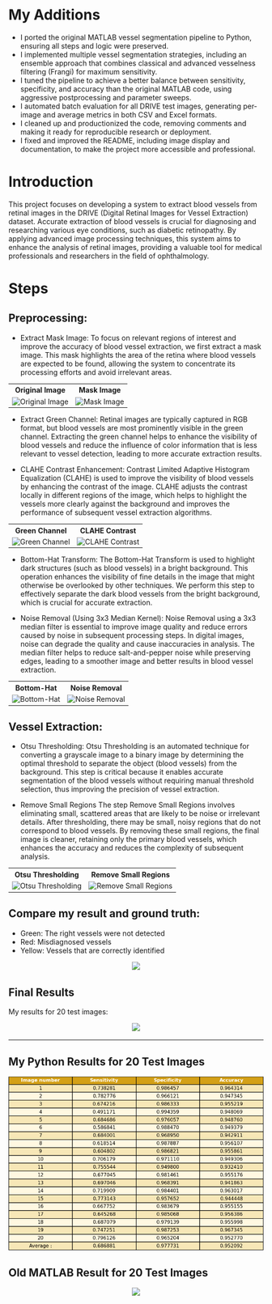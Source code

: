 # My Additions

- I ported the original MATLAB vessel segmentation pipeline to Python, ensuring all steps and logic were preserved.
- I implemented multiple vessel segmentation strategies, including an ensemble approach that combines classical and advanced vesselness filtering (Frangi) for maximum sensitivity.
- I tuned the pipeline to achieve a better balance between sensitivity, specificity, and accuracy than the original MATLAB code, using aggressive postprocessing and parameter sweeps.
- I automated batch evaluation for all DRIVE test images, generating per-image and average metrics in both CSV and Excel formats.
- I cleaned up and productionized the code, removing comments and making it ready for reproducible research or deployment.
- I fixed and improved the README, including image display and documentation, to make the project more accessible and professional.

# Introduction
This project focuses on developing a system to extract blood vessels from retinal images in the DRIVE (Digital Retinal Images for Vessel Extraction) dataset. Accurate extraction of blood vessels is crucial for diagnosing and researching various eye conditions, such as diabetic retinopathy. By applying advanced image processing techniques, this system aims to enhance the analysis of retinal images, providing a valuable tool for medical professionals and researchers in the field of ophthalmology.

# Steps
## Preprocessing:
* Extract Mask Image: To focus on relevant regions of interest and improve the accuracy of blood vessel extraction, we first extract a mask image. This mask highlights the area of the retina where blood vessels are expected to be found, allowing the system to concentrate its processing efforts and avoid irrelevant areas.

<div align=center>
  <table>
    <tr>
      <th>Original Image</th>
      <th>Mask Image</th>
    </tr>
    <tr>
      <td><img src="https://github.com/falakian/Retinal-Vessel-Segmentation/blob/main/Step-by-step%20images/original_image.png" alt="Original Image" /></td>
      <td><img src="https://github.com/falakian/Retinal-Vessel-Segmentation/blob/main/Step-by-step%20images/01_test_mask.gif" alt="Mask Image" /></td>
    </tr>
  </table>
</div>

* Extract Green Channel: Retinal images are typically captured in RGB format, but blood vessels are most prominently visible in the green channel. Extracting the green channel helps to enhance the visibility of blood vessels and reduce the influence of color information that is less relevant to vessel detection, leading to more accurate extraction results.

* CLAHE Contrast Enhancement: Contrast Limited Adaptive Histogram Equalization (CLAHE) is used to improve the visibility of blood vessels by enhancing the contrast of the image. CLAHE adjusts the contrast locally in different regions of the image, which helps to highlight the vessels more clearly against the background and improves the performance of subsequent vessel extraction algorithms.

<div align=center>
  <table>
    <tr>
      <th>Green Channel</th>
      <th>CLAHE Contrast</th>
    </tr>
    <tr>
      <td><img src="https://github.com/falakian/Retinal-Vessel-Segmentation/blob/main/Step-by-step%20images/1_green_channel.png" alt="Green Channel" /></td>
      <td><img src="https://github.com/falakian/Retinal-Vessel-Segmentation/blob/main/Step-by-step%20images/2_high_contrast.png" alt="CLAHE Contrast" /></td>
    </tr>
  </table>
</div>

* Bottom-Hat Transform: The Bottom-Hat Transform is used to highlight dark structures (such as blood vessels) in a bright background. This operation enhances the visibility of fine details in the image that might otherwise be overlooked by other techniques. We perform this step to effectively separate the dark blood vessels from the bright background, which is crucial for accurate extraction.

* Noise Removal (Using 3x3 Median Kernel): Noise Removal using a 3x3 median filter is essential to improve image quality and reduce errors caused by noise in subsequent processing steps. In digital images, noise can degrade the quality and cause inaccuracies in analysis. The median filter helps to reduce salt-and-pepper noise while preserving edges, leading to a smoother image and better results in blood vessel extraction.

<div align=center>
  <table>
    <tr>
      <th>Bottom-Hat</th>
      <th>Noise Removal</th>
    </tr>
    <tr>
      <td><img src="https://github.com/falakian/Retinal-Vessel-Segmentation/blob/main/Step-by-step%20images/3_image_top.png" alt="Bottom-Hat" /></td>
      <td><img src="https://github.com/falakian/Retinal-Vessel-Segmentation/blob/main/Step-by-step%20images/4_reduce_noise.png" alt="Noise Removal" /></td>
    </tr>
  </table>
</div>

## Vessel Extraction:

* Otsu Thresholding: Otsu Thresholding is an automated technique for converting a grayscale image to a binary image by determining the optimal threshold to separate the object (blood vessels) from the background. This step is critical because it enables accurate segmentation of the blood vessels without requiring manual threshold selection, thus improving the precision of vessel extraction.

* Remove Small Regions
The step Remove Small Regions involves eliminating small, scattered areas that are likely to be noise or irrelevant details. After thresholding, there may be small, noisy regions that do not correspond to blood vessels. By removing these small regions, the final image is cleaner, retaining only the primary blood vessels, which enhances the accuracy and reduces the complexity of subsequent analysis.

<div align=center>
  <table>
    <tr>
      <th>Otsu Thresholding</th>
      <th>Remove Small Regions</th>
    </tr>
    <tr>
      <td><img src="https://github.com/falakian/Retinal-Vessel-Segmentation/blob/main/Step-by-step%20images/5_Binary_image.png" alt="Otsu Thresholding" /></td>
      <td><img src="https://github.com/falakian/Retinal-Vessel-Segmentation/blob/main/Step-by-step%20images/6_out_image.png" alt="Remove Small Regions" /></td>
    </tr>
  </table>
</div>

## Compare my result and ground truth:
* Green: The right vessels were not detected
* Red: Misdiagnosed vessels
* Yellow: Vessels that are correctly identified
  
<p align=center>
<img src="https://github.com/falakian/Retinal-Vessel-Segmentation/blob/main/report/01_report.png">
</p>

## Final Results
My results for 20 test images:

<p align=center>
<img src="https://github.com/falakian/Retinal-Vessel-Segmentation/blob/main/Step-by-step%20images/result.png">
</p>

---

## My Python Results for 20 Test Images
<p align=center>
<img src="image.png">
</p>

## Old MATLAB Result for 20 Test Images
<p align=center>
<img src="matlab_result.png">
</p>
